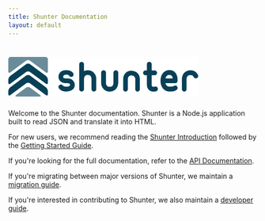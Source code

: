 ```yaml
---
title: Shunter Documentation
layout: default
---
```


# ![Shunter](/docs/2.1.4/shunter-logo.png)

Welcome to the Shunter documentation. Shunter is a Node.js application built to read JSON and translate it into HTML.

For new users, we recommend reading the [Shunter Introduction](introduction.html) followed by the [Getting Started Guide](getting-started.html).

If you're looking for the full documentation, refer to the [API Documentation](usage/index.html).

If you're migrating between major versions of Shunter, we maintain a [migration guide](migration/index.html).

If you're interested in contributing to Shunter, we also maintain a [developer guide](developer-guide.html).
